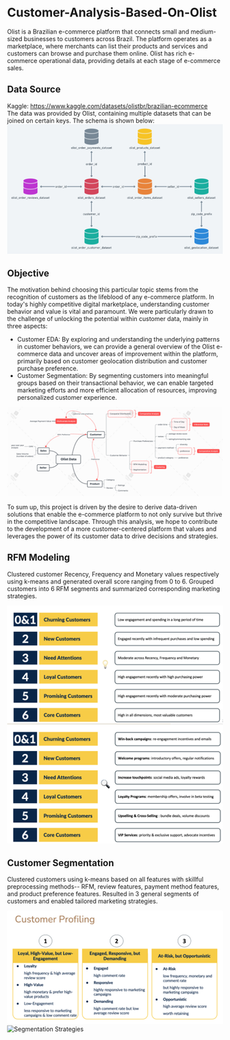 # Customer-Analysis-Based-On-Olist
Olist is a Brazilian e-commerce platform that connects small and medium-sized businesses to customers across Brazil. The platform operates as a marketplace, where merchants can list their products and services and customers can browse and purchase them online. Olist has rich e-commerce operational data, providing details at each stage of e-commerce sales.   

## Data Source
Kaggle: https://www.kaggle.com/datasets/olistbr/brazilian-ecommerce  
The data was provided by Olist, containing multiple datasets that can be joined on certain keys. The schema is shown below:  
![Database Schema](images/olist_dataset_schema.png)

## Objective

The motivation behind choosing this particular topic stems from the recognition of customers as the lifeblood of any e-commerce platform. In today's highly competitive digital marketplace, understanding customer behavior and value is vital and paramount. We were particularly drawn to the challenge of unlocking the potential within customer data, mainly in three aspects:  
* Customer EDA: By exploring and understanding the underlying patterns in customer behaviors, we can provide a general overview of the Olist e-commerce data and uncover areas of improvement within the platform, primarily based on customer geolocation distribution and customer purchase preference.  
* Customer Segmentation: By segmenting customers into meaningful groups based on their transactional behavior, we can enable targeted marketing efforts and more efficient allocation of resources, improving personalized customer experience. 

![Objective Schema](images/olist_objective_schema.png) 

To sum up, this project is driven by the desire to derive data-driven solutions that enable the e-commerce platform to not only survive but thrive in the competitive landscape. Through this analysis, we hope to contribute to the development of a more customer-centered platform that values and leverages the power of its customer data to drive decisions and strategies.  

## RFM Modeling

Clustered customer Recency, Frequency and Monetary values respectively using k-means and generated overall score ranging from 0 to 6. Grouped customers into 6 RFM segments and summarized corresponding marketing strategies.

![RFM Profiles](images/rfm_profile.png) 
![RFM Strategies](images/rfm_strategy.png) 

## Customer Segmentation

Clustered customers using k-means based on all features with skillful preprocessing methods-- RFM, review features, payment method features, and product preference features. Resulted in 3 general segments of customers and enabled tailored marketing strategies.

![Segmentation Profiles](images/general_profile.png) 
![Segmentation Strategies](images/general_strategies.png) 








